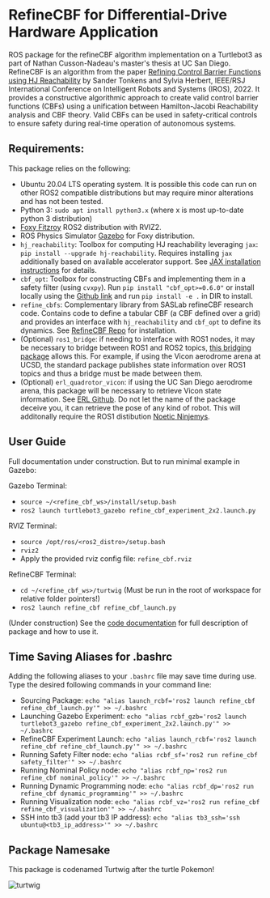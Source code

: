 # RefineCBF for Differential-Drive Hardware Application
ROS package for the refineCBF algorithm implementation on a Turtlebot3 as part of Nathan Cusson-Nadeau's master's thesis at UC San Diego.
RefineCBF is an algorithm from the paper [Refining Control Barrier Functions using HJ Reachability](https://arxiv.org/abs/2204.12507) by Sander Tonkens and Sylvia Herbert, IEEE/RSJ International Conference on Intelligent Robots and Systems (IROS), 2022. It provides a constructive algorithmic approach to create valid control barrier functions (CBFs) using a unification between Hamilton-Jacobi Reachability analysis and CBF theory. Valid CBFs can be used in safety-critical controls to ensure safety during real-time operation of autonomous systems.

## Requirements:

This package relies on the following:

- Ubuntu 20.04 LTS operating system. It is possible this code can run on other ROS2 compatible distributions but may require minor alterations and has not been tested.
- Python 3: `sudo apt install python3.x` (where x is most up-to-date python 3 distribution)
- [Foxy Fitzroy](https://github.com/ros2/ros2/releases) ROS2 distribution with RVIZ2.
- ROS Physics Simulator [Gazebo](http://classic.gazebosim.org/tutorials?tut=ros2_installing&cat=connect_ros) for Foxy distribution.
- `hj_reachability`: Toolbox for computing HJ reachability leveraging `jax`: `pip install --upgrade hj-reachability`.
Requires installing `jax` additionally based on available accelerator support. See [JAX installation instructions](https://github.com/google/jax#installation) for details.
- `cbf_opt`:  Toolbox for constructing CBFs and implementing them in a safety filter (using `cvxpy`). Run `pip install "cbf_opt>=0.6.0"` or install locally using the [Github link](https://github.com/stonkens/cbf_opt) and run `pip install -e .` in DIR to install.
- `refine_cbfs`: Complementary library from SASLab refineCBF research code. Contains code to define a tabular CBF (a CBF defined over a grid) and provides an interface with `hj_reachability` and `cbf_opt` to define its dynamics. See [RefineCBF Repo](https://github.com/UCSD-SASLab/refineCBF.git) for installation.
- (Optional) `ros1_bridge`: if needing to interface with ROS1 nodes, it may be necessary to bridge between ROS1 and ROS2 topics, [this bridging package](https://github.com/ros2/ros1_bridge) allows this. For example, if using the Vicon aerodrome arena at UCSD, the standard package publishes state information over ROS1 topics and thus a bridge must be made between them.
- (Optional) `erl_quadrotor_vicon`: if using the UC San Diego aerodrome arena, this package will be necessary to retrieve Vicon state information. See [ERL Github](https://github.com/ExistentialRobotics/erl_quadrotor_vicon). Do not let the name of the package deceive you, it can retrieve the pose of any kind of robot. This will additonally require the ROS1 distibution [Noetic Ninjemys](http://wiki.ros.org/noetic/Installation/Ubuntu).

## User Guide

Full documentation under construction. But to run minimal example in Gazebo:

Gazebo Terminal:
- `source ~/<refine_cbf_ws>/install/setup.bash`
- `ros2 launch turtlebot3_gazebo refine_cbf_experiment_2x2.launch.py`
  
RVIZ Terminal:
- `source /opt/ros/<ros2_distro>/setup.bash`
- `rviz2`
- Apply the provided rviz config file: `refine_cbf.rviz`

RefineCBF Terminal:
- `cd ~/<refine_cbf_ws>/turtwig` (Must be run in the root of workspace for relative folder pointers!)
- `ros2 launch refine_cbf refine_cbf_launch.py`

(Under construction) See the [code documentation](https://github.com/ncussonn/turtwig/blob/master/RefineCBF_Documentation.pdf) for full description of package and how to use it.

## Time Saving Aliases for .bashrc

Adding the following aliases to your `.bashrc` file may save time during use. Type the desired following commands in your command line:

- Sourcing Package: `echo "alias launch_rcbf='ros2 launch refine_cbf refine_cbf_launch.py'" >> ~/.bashrc`
- Launching Gazebo Experiment: `echo "alias rcbf_gzb='ros2 launch turtlebot3_gazebo refine_cbf_experiment_2x2.launch.py'" >> ~/.bashrc`
- RefineCBF Experiment Launch: `echo "alias launch_rcbf='ros2 launch refine_cbf refine_cbf_launch.py'" >> ~/.bashrc`
- Running Safety Filter node: `echo "alias rcbf_sf='ros2 run refine_cbf safety_filter'" >> ~/.bashrc`
- Running Nominal Policy node: `echo "alias rcbf_np='ros2 run refine_cbf nominal_policy'" >> ~/.bashrc`
- Running Dynamic Programming node: `echo "alias rcbf_dp='ros2 run refine_cbf dynamic_programming'" >> ~/.bashrc`
- Running Visualization node: `echo "alias rcbf_vz='ros2 run refine_cbf refine_cbf_visualization'" >> ~/.bashrc`
- SSH into tb3 (add your tb3 IP address): `echo "alias tb3_ssh='ssh ubuntu@<tb3_ip_address>'" >> ~/.bashrc`

## Package Namesake
This package is codenamed Turtwig after the turtle Pokemon!

![turtwig](https://github.com/ncussonn/turtwig/assets/48974771/b1acaff7-264f-48dc-8739-0c5085f967a5)



